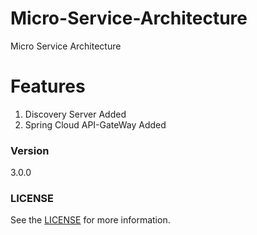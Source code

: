 # Micro-Service-Architecture
Micro Service Architecture

# Features
<ol>
<li>Discovery Server Added</li>
<li>Spring Cloud API-GateWay Added</li>
</ol>


### Version
3.0.0

### LICENSE
See the [LICENSE](LICENSE) for more information. 


